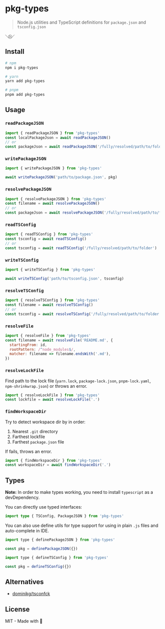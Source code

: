 # pkg-types

> Node.js utilities and TypeScript definitions for `package.json` and `tsconfig.json`

```
＼⍩⃝／
```

## Install

```sh
# npm
npm i pkg-types

# yarn
yarn add pkg-types

# pnpm
pnpm add pkg-types
```

## Usage

### `readPackageJSON`

```js
import { readPackageJSON } from 'pkg-types'
const localPackageJson = await readPackageJSON()
// or
const packageJson = await readPackageJSON('/fully/resolved/path/to/folder')
```

### `writePackageJSON`

```js
import { writePackageJSON } from 'pkg-types'

await writePackageJSON('path/to/package.json', pkg)
```

### `resolvePackageJSON`

```js
import { resolvePackageJSON } from 'pkg-types'
const filename = await resolvePackageJSON()
// or
const packageJson = await resolvePackageJSON('/fully/resolved/path/to/folder')
```

### `readTSConfig`

```js
import { readTSConfig } from 'pkg-types'
const tsconfig = await readTSConfig()
// or
const tsconfig = await readTSConfig('/fully/resolved/path/to/folder')
```

### `writeTSConfig`

```js
import { writeTSConfig } from 'pkg-types'

await writeTSConfig('path/to/tsconfig.json', tsconfig)
```

### `resolveTSConfig`

```js
import { resolveTSConfig } from 'pkg-types'
const filename = await resolveTSConfig()
// or
const tsconfig = await resolveTSConfig('/fully/resolved/path/to/folder')
```

### `resolveFile`

```js
import { resolveFile } from 'pkg-types'
const filename = await resolveFile('README.md', {
  startingFrom: id,
  rootPattern: /^node_modules$/,
  matcher: filename => filename.endsWith('.md'),
})
```

### `resolveLockFile`

Find path to the lock file (`yarn.lock`, `package-lock.json`, `pnpm-lock.yaml`, `npm-shrinkwrap.json`) or throws an error.

```js
import { resolveLockFile } from 'pkg-types'
const lockfile = await resolveLockFile('.')
```

### `findWorkspaceDir`

Try to detect workspace dir by in order:

1. Nearest `.git` directory
2. Farthest lockfile
3. Farthest `package.json` file

If fails, throws an error.

```js
import { findWorkspaceDir } from 'pkg-types'
const workspaceDir = await findWorkspaceDir('.')
```

## Types

**Note:** In order to make types working, you need to install `typescript` as a devDependency.

You can directly use typed interfaces:

```ts
import type { TSConfig, PackageJSON } from 'pkg-types'
```

You can also use define utils for type support for using in plain `.js` files and auto-complete in IDE.

```js
import type { definePackageJSON } from 'pkg-types'

const pkg = definePackageJSON({})
```

```js
import type { defineTSConfig } from 'pkg-types'

const pkg = defineTSConfig({})
```

## Alternatives

- [dominikg/tsconfck](https://github.com/dominikg/tsconfck)

## License

MIT - Made with 💛
